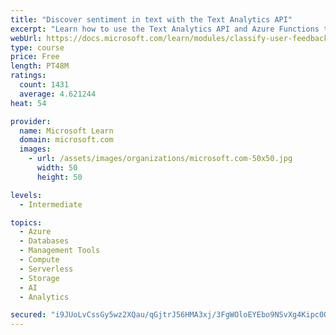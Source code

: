 ```yaml
---
title: "Discover sentiment in text with the Text Analytics API"
excerpt: "Learn how to use the Text Analytics API and Azure Functions to discover what your customers are really saying in their feedback about your products or brands."
webUrl: https://docs.microsoft.com/learn/modules/classify-user-feedback-with-the-text-analytics-api/
type: course
price: Free
length: PT48M
ratings:
  count: 1431
  average: 4.621244
heat: 54

provider:
  name: Microsoft Learn
  domain: microsoft.com
  images:
    - url: /assets/images/organizations/microsoft.com-50x50.jpg
      width: 50
      height: 50

levels:
  - Intermediate

topics:
  - Azure
  - Databases
  - Management Tools
  - Compute
  - Serverless
  - Storage
  - AI
  - Analytics

secured: "i9JUoLvCssGy5wz2XQau/qGjtrJ56HMA3xj/3FgWOloEYEbo9NSvXg4Kipc0OsNYcqMjrvD9xdMhXAHCDBEERxOq9DEsM+D6aoVbeZ2OQiU5qL6ydtipPAn2nK/ztSoGc8yBvrjnA5/TqLSMNtd0q14PsVo4y4GBYhNC/Sk63ESl8MaHEdj779gNTm/IYIJbuwPblpRj/7kmMM6v0Kh1QBQHbYS20saQUtvXt/QZGG1vzoYHJtcylc8KGijUzWhxFXaxDCUBglOW2URJw2ejP5sv1i5iu2iSUSITLMr3QAOXTBP6hSTQTsH0B6s+bwYkk4Dr6ew3L0OjKozsLQEixY2i3TAx38gZkaBhGc5Q0F3b+cXjB3UF9AdFSwigNDdxmlKJi7zOFa+OxzQej3VK0y/MkTAN5Ka3yeRHtTsR2kI=;V57JGn0pBrgl5DwBoDUaGw=="
---
```


